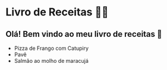 # Livro de Receitas :man_cook:

## Olá! Bem vindo ao meu livro de receitas :shallow_pan_of_food:

-  Pizza de Frango com Catupiry
-  Pavê
-  Salmão ao molho de maracujá

  





